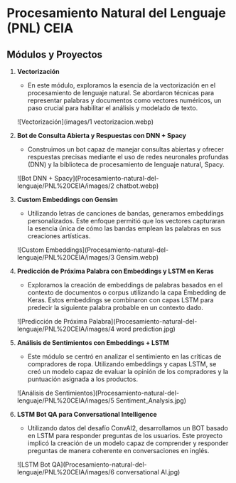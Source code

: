 # Procesamiento Natural del Lenguaje (PNL) CEIA

## Módulos y Proyectos

1. **Vectorización**
   - En este módulo, exploramos la esencia de la vectorización en el procesamiento de lenguaje natural. Se abordaron técnicas para representar palabras y documentos como vectores numéricos, un paso crucial para habilitar el análisis y modelado de texto.

   ![Vectorización](images/1 vectorizacion.webp)

2. **Bot de Consulta Abierta y Respuestas con DNN + Spacy**
   - Construimos un bot capaz de manejar consultas abiertas y ofrecer respuestas precisas mediante el uso de redes neuronales profundas (DNN) y la biblioteca de procesamiento de lenguaje natural, Spacy.

   ![Bot DNN + Spacy](Procesamiento-natural-del-lenguaje/PNL%20CEIA/images/2 chatbot.webp)

3. **Custom Embeddings con Gensim**
   - Utilizando letras de canciones de bandas, generamos embeddings personalizados. Este enfoque permitió que los vectores capturaran la esencia única de cómo las bandas emplean las palabras en sus creaciones artísticas.

   ![Custom Embeddings](Procesamiento-natural-del-lenguaje/PNL%20CEIA/images/3 Gensim.webp)

4. **Predicción de Próxima Palabra con Embeddings y LSTM en Keras**
   - Exploramos la creación de embeddings de palabras basados en el contexto de documentos o corpus utilizando la capa Embedding de Keras. Estos embeddings se combinaron con capas LSTM para predecir la siguiente palabra probable en un contexto dado.

   ![Predicción de Próxima Palabra](Procesamiento-natural-del-lenguaje/PNL%20CEIA/images/4 word prediction.jpg)

5. **Análisis de Sentimientos con Embeddings + LSTM**
   - Este módulo se centró en analizar el sentimiento en las críticas de compradores de ropa. Utilizando embeddings y capas LSTM, se creó un modelo capaz de evaluar la opinión de los compradores y la puntuación asignada a los productos.

   ![Análisis de Sentimientos](Procesamiento-natural-del-lenguaje/PNL%20CEIA/images/5 Sentiment_Analysis.jpg)

6. **LSTM Bot QA para Conversational Intelligence**
   - Utilizando datos del desafío ConvAI2, desarrollamos un BOT basado en LSTM para responder preguntas de los usuarios. Este proyecto implicó la creación de un modelo capaz de comprender y responder preguntas de manera coherente en conversaciones en inglés.

   ![LSTM Bot QA](Procesamiento-natural-del-lenguaje/PNL%20CEIA/images/6 conversational AI.jpg)

